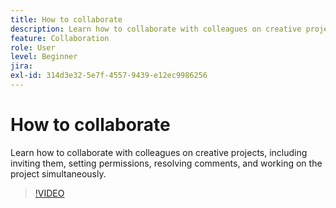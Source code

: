 ```yaml
---
title: How to collaborate
description: Learn how to collaborate with colleagues on creative projects
feature: Collaboration
role: User
level: Beginner
jira: 
exl-id: 314d3e32-5e7f-4557-9439-e12ec9986256
---
```

# How to collaborate

Learn how to collaborate with colleagues on creative projects, including inviting them, setting permissions, resolving comments, and working on the project simultaneously.

>[!VIDEO](https://video.tv.adobe.com/v/3420253?quality=12&learn=on&hidetitle=true)
